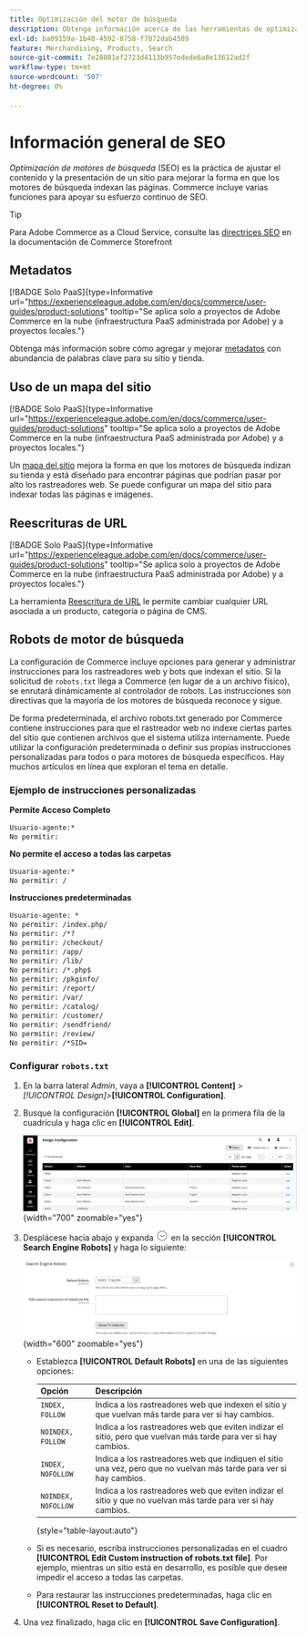 ```yaml
---
title: Optimización del motor de búsqueda
description: Obtenga información acerca de las herramientas de optimización de los motores de búsqueda (SEO) para sitios de Commerce y las prácticas recomendadas para una SEO óptima.
exl-id: ba09159a-1b40-4592-8758-f7072dab4589
feature: Merchandising, Products, Search
source-git-commit: 7e28081ef2723d4113b957edede6a8e13612ad2f
workflow-type: tm+mt
source-wordcount: '507'
ht-degree: 0%

---
```


# Información general de SEO

_Optimización de motores de búsqueda_ (SEO) es la práctica de ajustar el contenido y la presentación de un sitio para mejorar la forma en que los motores de búsqueda indexan las páginas. Commerce incluye varias funciones para apoyar su esfuerzo continuo de SEO.

>[!TIP]
>
>Para Adobe Commerce as a Cloud Service, consulte las [directrices SEO](https://experienceleague.adobe.com/developer/commerce/storefront/setup/seo/indexing/) en la documentación de Commerce Storefront

## Metadatos

[!BADGE Solo PaaS]{type=Informative url="https://experienceleague.adobe.com/en/docs/commerce/user-guides/product-solutions" tooltip="Se aplica solo a proyectos de Adobe Commerce en la nube (infraestructura PaaS administrada por Adobe) y a proyectos locales."}

Obtenga más información sobre cómo agregar y mejorar [metadatos](meta-data.md) con abundancia de palabras clave para su sitio y tienda.

## Uso de un mapa del sitio

[!BADGE Solo PaaS]{type=Informative url="https://experienceleague.adobe.com/en/docs/commerce/user-guides/product-solutions" tooltip="Se aplica solo a proyectos de Adobe Commerce en la nube (infraestructura PaaS administrada por Adobe) y a proyectos locales."}

Un [mapa del sitio](sitemap-xml.md) mejora la forma en que los motores de búsqueda indizan su tienda y está diseñado para encontrar páginas que podrían pasar por alto los rastreadores web. Se puede configurar un mapa del sitio para indexar todas las páginas e imágenes.

## Reescrituras de URL

[!BADGE Solo PaaS]{type=Informative url="https://experienceleague.adobe.com/en/docs/commerce/user-guides/product-solutions" tooltip="Se aplica solo a proyectos de Adobe Commerce en la nube (infraestructura PaaS administrada por Adobe) y a proyectos locales."}

La herramienta [Reescritura de URL](url-rewrite.md) le permite cambiar cualquier URL asociada a un producto, categoría o página de CMS.

## Robots de motor de búsqueda

La configuración de Commerce incluye opciones para generar y administrar instrucciones para los rastreadores web y bots que indexan el sitio. Si la solicitud de `robots.txt` llega a Commerce (en lugar de a un archivo físico), se enrutará dinámicamente al controlador de robots. Las instrucciones son directivas que la mayoría de los motores de búsqueda reconoce y sigue.

De forma predeterminada, el archivo robots.txt generado por Commerce contiene instrucciones para que el rastreador web no indexe ciertas partes del sitio que contienen archivos que el sistema utiliza internamente. Puede utilizar la configuración predeterminada o definir sus propias instrucciones personalizadas para todos o para motores de búsqueda específicos. Hay muchos artículos en línea que exploran el tema en detalle.

### Ejemplo de instrucciones personalizadas

**Permite Acceso Completo**

    Usuario-agente:*
    No permitir:

**No permite el acceso a todas las carpetas**

    Usuario-agente:*
    No permitir: /

**Instrucciones predeterminadas**

    Usuario-agente: *
    No permitir: /index.php/
    No permitir: /*?
    No permitir: /checkout/
    No permitir: /app/
    No permitir: /lib/
    No permitir: /*.php$
    No permitir: /pkginfo/
    No permitir: /report/
    No permitir: /var/
    No permitir: /catalog/
    No permitir: /customer/
    No permitir: /sendfriend/
    No permitir: /review/
    No permitir: /*SID=

### Configurar `robots.txt`

1. En la barra lateral _Admin_, vaya a **[!UICONTROL Content]** > _[!UICONTROL Design]_>**[!UICONTROL Configuration]**.

1. Busque la configuración **[!UICONTROL Global]** en la primera fila de la cuadrícula y haga clic en **[!UICONTROL Edit]**.

   ![Configuración de diseño global](./assets/design-configuration-grid.png){width="700" zoomable="yes"}

1. Desplácese hacia abajo y expanda ![Selector de expansión](../assets/icon-display-expand.png) en la sección **[!UICONTROL Search Engine Robots]** y haga lo siguiente:

   ![Configuración de diseño: robots de motor de búsqueda](./assets/design-configuration-search-engine-robots.png){width="600" zoomable="yes"}

   - Establezca **[!UICONTROL Default Robots]** en una de las siguientes opciones:

     | Opción | Descripción |
     |------|------------|
     | `INDEX, FOLLOW` | Indica a los rastreadores web que indexen el sitio y que vuelvan más tarde para ver si hay cambios. |
     | `NOINDEX, FOLLOW` | Indica a los rastreadores web que eviten indizar el sitio, pero que vuelvan más tarde para ver si hay cambios. |
     | `INDEX, NOFOLLOW` | Indica a los rastreadores web que indiquen el sitio una vez, pero que no vuelvan más tarde para ver si hay cambios. |
     | `NOINDEX, NOFOLLOW` | Indica a los rastreadores web que eviten indizar el sitio y que no vuelvan más tarde para ver si hay cambios. |

     {style="table-layout:auto"}

   - Si es necesario, escriba instrucciones personalizadas en el cuadro **[!UICONTROL Edit Custom instruction of robots.txt file]**. Por ejemplo, mientras un sitio está en desarrollo, es posible que desee impedir el acceso a todas las carpetas.

   - Para restaurar las instrucciones predeterminadas, haga clic en **[!UICONTROL Reset to Default]**.

1. Una vez finalizado, haga clic en **[!UICONTROL Save Configuration]**.
